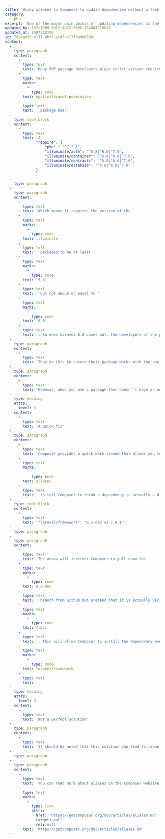 ```yaml
---
title: 'Using aliases in Composer to update depedencies without a fork'
category:
  - php
excerpt: 'One of the major pain points of updating dependencies is the strict version requirements developers place on their packages.'
updated_by: 197c1509-8dff-4d72-9898-334084519619
updated_at: 1587322190
id: 78acadd7-b17f-4b57-ac43-e17f94d66388
content:
  -
    type: paragraph
    content:
      -
        type: text
        text: 'Many PHP package developers place strict version requirements on their packages. For example, the '
      -
        type: text
        marks:
          -
            type: code
        text: spatie/laravel-permission
      -
        type: text
        text: ' package has:'
  -
    type: code_block
    content:
      -
        type: text
        text: |2
              "require": {
                  "php" : "^7.2.5",
                  "illuminate/auth": "^5.8|^6.0|^7.0",
                  "illuminate/container": "^5.8|^6.0|^7.0",
                  "illuminate/contracts": "^5.8|^6.0|^7.0",
                  "illuminate/database": "^5.8|^6.0|^7.0"
              },
          
  -
    type: paragraph
  -
    type: paragraph
    content:
      -
        type: text
        text: 'Which means it requires the version of the '
      -
        type: text
        marks:
          -
            type: code
        text: illuminate
      -
        type: text
        text: ' packages to be at least '
      -
        type: text
        marks:
          -
            type: code
        text: '5.8'
      -
        type: text
        text: ' but not above or equal to '
      -
        type: text
        marks:
          -
            type: code
        text: '8.0'
      -
        type: text
        text: '. So when Laravel 8.0 comes out, the developers of the package will need to update their composer version requirements before users can update to Laravel 8.0. '
  -
    type: paragraph
    content:
      -
        type: text
        text: 'They do this to ensure their package works with the new version, which is fair enough if the package developers are active and quick to update their packages.'
  -
    type: paragraph
    content:
      -
        type: text
        text: 'However, when you use a package that doesn''t have an active maintainer, or the maintainer is not quick to update their package, you''re stuck with not being able to your dependencies.'
  -
    type: heading
    attrs:
      level: 3
    content:
      -
        type: text
        text: 'A quick fix'
  -
    type: paragraph
    content:
      -
        type: text
        text: 'Composer provides a quick work around that allows you to update your dependencies without Composer complaining about version mismatches. You can use '
      -
        type: text
        marks:
          -
            type: bold
        text: aliases
      -
        type: text
        text: ' to tell Composer to think a dependency is actually a different version than what is being installed. Here''s an example:'
  -
    type: code_block
    content:
      -
        type: text
        text: '"laravel/framework": "8.x-dev as 7.6.1",'
  -
    type: paragraph
  -
    type: paragraph
    content:
      -
        type: text
        text: 'The above will instruct Composer to pull down the '
      -
        type: text
        marks:
          -
            type: code
        text: 8.x-dev
      -
        type: text
        text: ' branch from Github but pretend that it is actually version '
      -
        type: text
        marks:
          -
            type: code
        text: 7.6.1
      -
        type: text
        text: '. This will allow Composer to install the dependency even though other dependencies may explicitly require version 7.x of '
      -
        type: text
        marks:
          -
            type: code
        text: laravel/framework
      -
        type: text
        text: .
  -
    type: heading
    attrs:
      level: 3
    content:
      -
        type: text
        text: 'Not a perfect solution'
  -
    type: paragraph
    content:
      -
        type: text
        text: 'It should be noted that this solution can lead to issue of its own. Even though Composer will install the dependencies correctly, the dependencies may no longer work well together. You should ensure you have adequate tests setup if you use aliases. '
  -
    type: paragraph
  -
    type: paragraph
    content:
      -
        type: text
        text: 'You can read more about aliases on the Composer website: '
      -
        type: text
        marks:
          -
            type: link
            attrs:
              href: 'https://getcomposer.org/doc/articles/aliases.md'
              target: null
              rel: null
        text: 'https://getcomposer.org/doc/articles/aliases.md'
---
```

